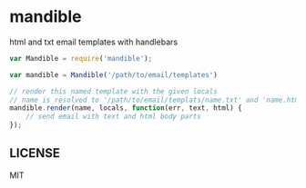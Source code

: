 # mandible

html and txt email templates with handlebars

```js
var Mandible = require('mandible');

var mandible = Mandible('/path/to/email/templates')

// render this named template with the given locals
// name is resolved to '/path/to/email/templats/name.txt' and 'name.html'
mandible.render(name, locals, function(err, text, html) {
    // send email with text and html body parts
});
```

## LICENSE

MIT
